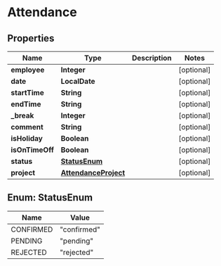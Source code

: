 

# Attendance


## Properties

| Name | Type | Description | Notes |
|------------ | ------------- | ------------- | -------------|
|**employee** | **Integer** |  |  [optional] |
|**date** | **LocalDate** |  |  [optional] |
|**startTime** | **String** |  |  [optional] |
|**endTime** | **String** |  |  [optional] |
|**_break** | **Integer** |  |  [optional] |
|**comment** | **String** |  |  [optional] |
|**isHoliday** | **Boolean** |  |  [optional] |
|**isOnTimeOff** | **Boolean** |  |  [optional] |
|**status** | [**StatusEnum**](#StatusEnum) |  |  [optional] |
|**project** | [**AttendanceProject**](AttendanceProject.md) |  |  [optional] |



## Enum: StatusEnum

| Name | Value |
|---- | -----|
| CONFIRMED | &quot;confirmed&quot; |
| PENDING | &quot;pending&quot; |
| REJECTED | &quot;rejected&quot; |



